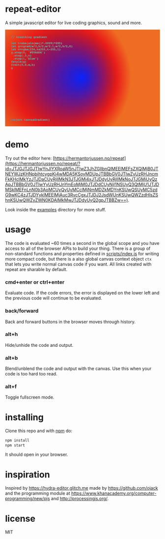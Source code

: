 # repeat-editor

A simple javascript editor for live coding graphics, sound and more.

![repeat: editor for live coding](examples/screen.png)

# demo

Try out the editor here: [https://hermantorjussen.no/repeat](https://hermantorjussen.no/repeat/?id=JTJGJTJGJTIwYnJlYXRoaW5nJTIwZ3JhZGllbnQlMEElMEFsZXQlMjB0JTNEYWJzKHNpbihtcygpKi4wMDA5KSoyMDUpJTBBbGV0JTIwZyUzRHJncmFkKHclMkYzJTJDaCUyRjIlMkN3JTJGMi4xJTJDdyUyRjIlMkNoJTJGMiUyQzApJTBBbGV0JTIwYyUzRHJnYmEoMjM0JTJDdCUyNjI1NSUyQ3QtMjU1JTJDMSklMEFnLnN0b3AoMCUyQyUyMCclMjNmMDZkMDYnKSUwQSUyMC5zdG9wKC4zJTJDYyklMEElMjAuc3RvcCgxJTJDJ2JsdWUnKSUwQWZzdHlsZShnKSUwQWZyZWN0KDAlMkMwJTJDdyUyQ2gpJTBBZw==). 

Look inside the [examples](examples) directory for more stuff.

# usage 

The code is evaluated ~60 times a second in the global scope and you have access 
to all of the browser APIs to build your thing. There is a group of non-standard 
functions and properties defined in [scripts/index.js](./scripts/index.js)
for writing more compact code, but there is a also global canvas context object `ctx`
that lets you write normal canvas code if you want. All links created with repeat 
are sharable by default.

### cmd+enter or ctrl+enter
Evaluate code. If the code errors, the error is displayed on the lower left and
the previous code will continue to be evaluated.

### back/forward
Back and forward buttons in the browser moves through history. 

### alt+h
Hide/unhide the code and output.

### alt+b
Blend/unblend the code and output with the canvas. Use this when your code is too hard
too read.

### alt+f
Toggle fullscreen mode.

# installing

Clone this repo and with [npm](https://npmjs.com/) do:

```
npm install
npm start
```

It should open in your browser.


# inspiration

Inspired by https://hydra-editor.glitch.me made by https://github.com/ojack
and the programming module at https://www.khanacademy.org/computer-programming/new/pjs
and http://processingjs.org/.

# license

MIT

[1]: https://developer.mozilla.org/en-US/docs/Web/API/CanvasRenderingContext2D
